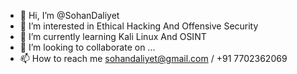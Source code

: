 - 👋 Hi, I’m @SohanDaliyet
- 👀 I’m interested in Ethical Hacking And Offensive Security
- 🌱 I’m currently learning Kali Linux And OSINT 
- 💞️ I’m looking to collaborate on ...
- 📫 How to reach me sohandaliyet@gmail.com / +91 7702362069

<!---
SohanDaliyet/SohanDaliyet is a ✨ special ✨ repository because its `README.md` (this file) appears on your GitHub profile.
You can click the Preview link to take a look at your changes.
--->
